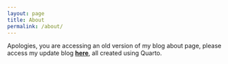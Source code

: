 ```yaml
---
layout: page
title: About
permalink: /about/
---
```

Apologies, you are accessing an old version of my blog about page, please access my update blog [**here**](https://cmaronga.github.io/codecraft.blog/about.html), all created using Quarto.
